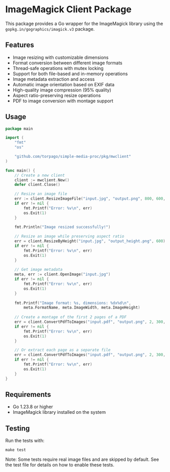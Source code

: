 # ImageMagick Client Package

This package provides a Go wrapper for the ImageMagick library using the `gopkg.in/gographics/imagick.v3` package.

## Features

- Image resizing with customizable dimensions
- Format conversion between different image formats
- Thread-safe operations with mutex locking
- Support for both file-based and in-memory operations
- Image metadata extraction and access
- Automatic image orientation based on EXIF data
- High-quality image compression (95% quality)
- Aspect ratio-preserving resize operations
- PDF to image conversion with montage support

## Usage

```go
package main

import (
	"fmt"
	"os"

	"github.com/torpago/simple-media-proc/pkg/mwclient"
)

func main() {
	// Create a new client
	client := mwclient.New()
	defer client.Close()

	// Resize an image file
	err := client.ResizeImageFile("input.jpg", "output.png", 800, 600, "png")
	if err != nil {
		fmt.Printf("Error: %v\n", err)
		os.Exit(1)
	}

	fmt.Println("Image resized successfully!")
	
	// Resize an image while preserving aspect ratio
	err = client.ResizeByHeight("input.jpg", "output_height.png", 600)
	if err != nil {
		fmt.Printf("Error: %v\n", err)
		os.Exit(1)
	}
	
	// Get image metadata
	meta, err := client.OpenImage("input.jpg")
	if err != nil {
		fmt.Printf("Error: %v\n", err)
		os.Exit(1)
	}
	
	fmt.Printf("Image format: %s, dimensions: %dx%d\n", 
		meta.FormatName, meta.ImageWidth, meta.ImageHeight)
	
	// Create a montage of the first 2 pages of a PDF
	err = client.ConvertPdfToImages("input.pdf", "output.png", 2, 300, true)
	if err != nil {
		fmt.Printf("Error: %v\n", err)
		os.Exit(1)
	}

	// Or extract each page as a separate file
	err = client.ConvertPdfToImages("input.pdf", "output.png", 2, 300, false)
	if err != nil {
		fmt.Printf("Error: %v\n", err)
		os.Exit(1)
	}
}
```

## Requirements

- Go 1.23.8 or higher
- ImageMagick library installed on the system

## Testing

Run the tests with:

```
make test
```

Note: Some tests require real image files and are skipped by default. See the test file for details on how to enable these tests.
